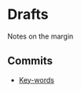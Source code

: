 # Drafts
Notes on the margin

## Commits
- [Key-words](https://seesparkbox.com/foundry/semantic_commit_messages)
